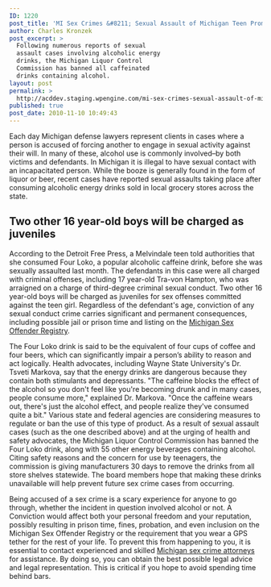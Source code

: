 ```yaml
---
ID: 1220
post_title: 'MI Sex Crimes &#8211; Sexual Assault of Michigan Teen Prompts Ban of Caffeinated Alcoholic Drinks'
author: Charles Kronzek
post_excerpt: >
  Following numerous reports of sexual
  assault cases involving alcoholic energy
  drinks, the Michigan Liquor Control
  Commission has banned all caffeinated
  drinks containing alcohol.
layout: post
permalink: >
  http://acddev.staging.wpengine.com/mi-sex-crimes-sexual-assault-of-michigan-teen-prompts-ban-of-caffeinated-alcoholic-drinks.html
published: true
post_date: 2010-11-10 10:49:43
---
```

Each day Michigan defense lawyers represent clients in cases where a person is accused of forcing another to engage in sexual activity against their will. In many of these, alcohol use is commonly involved–by both victims and defendants. In Michigan it is illegal to have sexual contact with an incapacitated person. While the booze is generally found in the form of liquor or beer, recent cases have reported sexual assaults taking place after consuming alcoholic energy drinks sold in local grocery stores across the state.


<h2>Two other 16 year-old boys will be charged as juveniles</h2>


According to the Detroit Free Press, a Melvindale teen told authorities that she consumed Four Loko, a popular alcoholic caffeine drink, before she was sexually assaulted last month. The defendants in this case were all charged with criminal offenses, including 17 year-old Tra-von Hampton, who was arraigned on a charge of third-degree criminal sexual conduct. Two other 16 year-old boys will be charged as juveniles for sex offenses committed against the teen girl. Regardless of the defendant's age, conviction of any sexual conduct crime carries significant and permanent consequences, including possible jail or prison time and listing on the <a href="http://acddev.staging.wpengine.com/sex-offender-registry.html" target="_blank">Michigan Sex Offender Registry</a>.

The Four Loko drink is said to be the equivalent of four cups of coffee and four beers, which can significantly impair a person’s ability to reason and act logically. Health advocates, including Wayne State University's Dr. Tsveti Markova, say that the energy drinks are dangerous because they contain both stimulants and depressants. "The caffeine blocks the effect of the alcohol so you don't feel like you're becoming drunk and in many cases, people consume more," explained Dr. Markova. "Once the caffeine wears out, there's just the alcohol effect, and people realize they've consumed quite a bit." Various state and federal agencies are considering measures to regulate or ban the use of this type of product. As a result of sexual assault cases (such as the one described above) and at the urging of health and safety advocates, the Michigan Liquor Control Commission has banned the Four Loko drink, along with 55 other energy beverages containing alcohol. Citing safety reasons and the concern for use by teenagers, the commission is giving manufacturers 30 days to remove the drinks from all store shelves statewide. The board members hope that making these drinks unavailable will help prevent future sex crime cases from occurring.

Being accused of a sex crime is a scary experience for anyone to go through, whether the incident in question involved alcohol or not. A Conviction would affect both your personal freedom and your reputation, possibly resulting in prison time, fines, probation, and even inclusion on the Michigan Sex Offender Registry or the requirement that you wear a GPS tether for the rest of your life. To prevent this from happening to you, it is essential to contact experienced and skilled <a href="http://acddev.staging.wpengine.com/" target="_blank">Michigan sex crime attorneys</a> for assistance. By doing so, you can obtain the best possible legal advice and legal representation. This is critical if you hope to avoid spending time behind bars.